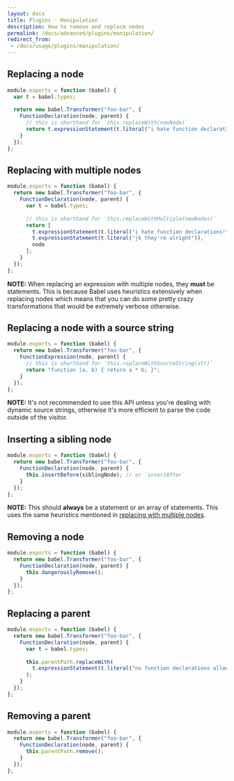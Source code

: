 ```yaml
---
layout: docs
title: Plugins - Manipulation
description: How to remove and replace nodes
permalink: /docs/advanced/plugins/manipulation/
redirect_from:
 - /docs/usage/plugins/manipulation/
---
```


## Replacing a node

```javascript
module.exports = function (babel) {
  var t = babel.types;
  
  return new babel.Transformer("foo-bar", {
    FunctionDeclaration(node, parent) {
      // this is shorthand for `this.replaceWith(newNode)`
      return t.expressionStatement(t.literal("i hate function declarations!")); 
    }
  });
};
```

## Replacing with multiple nodes

```javascript
module.exports = function (babel) {
  return new babel.Transformer("foo-bar", {
    FunctionDeclaration(node, parent) {
      var t = babel.types;
  
      // this is shorthand for `this.replaceWithMultiple(newNodes)`
      return [
        t.expressionStatement(t.literal("i hate function declarations!")),
        t.expressionStatement(t.literal("jk they're alright")),
        node
      ]; 
    }
  });
};
```

**NOTE:** When replacing an expression with multiple nodes, they **must** be statements. This is because
Babel uses heuristics extensively when replacing nodes which means that you can do some pretty crazy
transformations that would be extremely verbose otherwise.

## Replacing a node with a source string

```javascript
module.exports = function (babel) {
  return new babel.Transformer("foo-bar", {
    FunctionExpression(node, parent) {
      // this is shorthand for `this.replaceWithSourceString(str)`
      return "function (a, b) { return a * b; }";
    }
  });
};
```

**NOTE:** It's not recommended to use this API unless you're dealing with dynamic source strings, otherwise
it's more efficient to parse the code outside of the visitor.

## Inserting a sibling node

```javascript
module.exports = function (babel) {
  return new babel.Transformer("foo-bar", {
    FunctionDeclaration(node, parent) {
      this.insertBefore(siblingNode); // or `insertAfter`
    }
  });
};
```

**NOTE:** This should **always** be a statement or an array of statements. This uses the same heuristics
mentioned in [replacing with multiple nodes](#replacing-with-multiple-nodes).

## Removing a node

```javascript
module.exports = function (babel) {
  return new babel.Transformer("foo-bar", {
    FunctionDeclaration(node, parent) {
      this.dangerouslyRemove();
    }
  });
};
```

## Replacing a parent

```javascript
module.exports = function (babel) {
  return new babel.Transformer("foo-bar", {
    FunctionDeclaration(node, parent) {
      var t = babel.types;
  
      this.parentPath.replaceWith(
        t.expressionStatement(t.literal("no function declarations allowed!"))
      );
    }
  });
};
```

## Removing a parent

```javascript
module.exports = function (babel) {
  return new babel.Transformer("foo-bar", {
    FunctionDeclaration(node, parent) {
      this.parentPath.remove();
    }
  });
};
```
